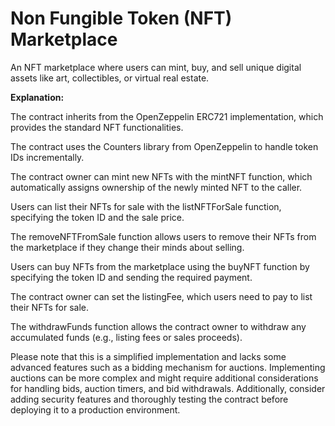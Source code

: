 # Non Fungible Token (NFT) Marketplace


An NFT marketplace where users can mint, buy, and sell unique digital assets like art, collectibles, or virtual real estate.

__Explanation:__

The contract inherits from the OpenZeppelin ERC721 implementation, which provides the standard NFT functionalities.

The contract uses the Counters library from OpenZeppelin to handle token IDs incrementally.

The contract owner can mint new NFTs with the mintNFT function, which automatically assigns ownership of the newly minted NFT to the caller.

Users can list their NFTs for sale with the listNFTForSale function, specifying the token ID and the sale price.

The removeNFTFromSale function allows users to remove their NFTs from the marketplace if they change their minds about selling.

Users can buy NFTs from the marketplace using the buyNFT function by specifying the token ID and sending the required payment.

The contract owner can set the listingFee, which users need to pay to list their NFTs for sale.

The withdrawFunds function allows the contract owner to withdraw any accumulated funds (e.g., listing fees or sales proceeds).

Please note that this is a simplified implementation and lacks some advanced features such as a bidding mechanism for auctions. Implementing auctions can be more complex and might require additional considerations for handling bids, auction timers, and bid withdrawals. Additionally, consider adding security features and thoroughly testing the contract before deploying it to a production environment.
